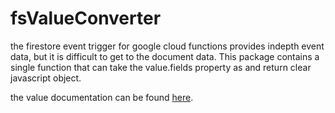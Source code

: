 # fsValueConverter

the firestore event trigger for google cloud functions provides indepth event data, but it is difficult to
get to the document data. This package contains a single function that can take the value.fields property as 
and return clear javascript object. 

the value documentation can be found [here](https://cloud.google.com/firestore/docs/reference/rest/v1/Value).
